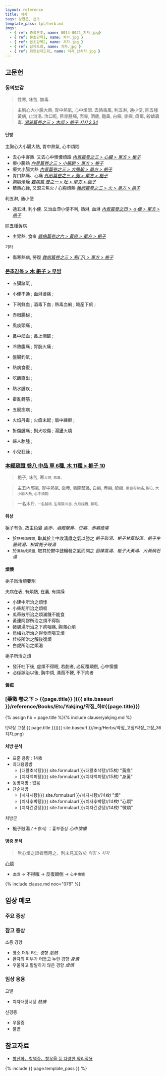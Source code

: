 ```yaml
---
layout: reference
title: 치자
tags: 상한론, 본초
template_pass: tpl/herb.md
imgs:
  - { ref: 증류본초, name: 0014-0021_치자.jpg}
  - { ref: 본초강목1, name: 치자.jpg }
  - { ref: 본초강목2, name: 치자.jpg }
  - { ref: 삼재도회, name: 치자.jpg }
  - { ref: 화한삼재도회, name: 치자_산치자.jpg }
---
```



## 고문헌

### 동의보감

> 性寒, 味苦, 無毒.

> 主胸心大小腸大熱, 胃中熱氣, 心中煩悶. 去熱毒風, 利五淋, 通小便, 除五種黃病, 止消渴. 治口乾, 目赤腫痛, 面赤, 酒皰, 齄鼻, 白癩, 赤癩, 瘡瘍, 殺蟅蟲毒. _[湯液篇卷之三 > 木部 >  梔子 지지 2.34](https://mediclassics.kr/books/8/volume/22/#content_953)_

#### 단방

主胸心大小腸大熱, 胃中熱氣, 心中煩悶
* 去心中客熱. 又去心中懊憹煩躁 _[內景篇卷之三 > 心臟 > 單方 > 梔子](https://mediclassics.kr/books/8/volume/3#content_324)_
* 療小腸熱 _[內景篇卷之三 > 小腸腑 > 單方 > 梔子](https://mediclassics.kr/books/8/volume/3#content_870)_
* 療大小腸大熱 _[內景篇卷之三 > 大腸腑 > 單方 > 梔子](https://mediclassics.kr/books/8/volume/3#content_934)_
* 胃口熱痛、心痛 _[外形篇卷之三 > 胸 > 單方 > 梔子](https://mediclassics.kr/books/8/volume/7#content_413)_
* 胸膈煩燥 _[雜病篇 卷之一 > 吐 > 單方 > 梔子](https://mediclassics.kr/books/8/volume/9#content_914)_
* 積熱心躁, 又瀉三焦火 / 心胸煩熱 _[雜病篇卷之三 > 火 > 單方 > 梔子](https://mediclassics.kr/books/8/volume/11#content_1472)_

利五淋, 通小便
* 通五淋, 利小便. 又治血滯小便不利, 熱淋, 血淋 _[內景篇卷之四 > 小便 > 單方 > 梔子](https://mediclassics.kr/books/8/volume/4#content_481)_

除五種黃病
* 主胃熱, 食疸 _[雜病篇卷之六 > 黃疸 > 單方 > 梔子](https://mediclassics.kr/books/8/volume/14#content_1428)_

기타
* 傷寒熱病, 勞復 _[雜病篇卷之三 > 寒(下) > 單方 > 梔子](https://mediclassics.kr/books/8/volume/11#content_616)_


### [본초강목 > 木 梔子 > 부방]()

* 五臟諸氣 ;
* 小便不通 ; 血淋澁痛 ;
* 下利鮮血 ; 酒毒下血 ; 熱毒血痢 ; 臨産下痢 ;
* 赤眼腸秘 ;

* 風痰頭痛 ;
* 鼻中衄血 ; 鼻上酒皶 ;
* 冷熱腹痛 ; 胃脘火痛 ;
* 盤腸釣氣 ;

* 熱病食復 ;

* 吃飯直出 ;
* 熱水腫疾 ;
* 霍亂轉筋 ;
* 五屍疰病 ;

* 火焰丹毒 ; 火瘡未起 ; 眉中練癬 ;
* 折傷腫痛 ; 猘犬咬傷 ; 湯盪火燒

* 婦人胎腫 ;
* 小兒狂躁 ;



### [本經疏證 卷八 中品 草 6種, 木 11種 > 梔子 10](https://mediclassics.kr/books/154/volume/8/#content_66)

> 梔子, 味苦, 寒<small>大寒, 無毒</small>.

> 主五內邪氣, 胃中熱氣, 面赤, 酒皰皶鼻, 白癩, 赤癩, 瘡瘍. <small>療目赤熱痛, 胸心, 大小腸大熱, 心中煩悶.</small>

> 一名木丹. <small>一名越桃. 生南陽川谷. 九月採實, 暴乾</small>.

#### 취상

梔子有色, 故主色變 _面赤、酒皰皶鼻、白癩、赤癩瘡瘍_

* 於`熱邪煩懊證`, 取其於土中收淸肅之氣以勝之 _梔子豉湯、梔子甘草豉湯、梔子生薑豉湯、枳實梔子豉湯_
* 於`濕熱成黃證`, 取其於鬱中鼓暢發之氣而開之 _茵陳蒿湯、梔子大黃湯、大黃硝石湯_

#### 煩懊

梔子爲治煩要劑

夫病在表, 有煩熱, 在裏, 有煩躁
* 小建中所治之煩悸
* 小柴胡所治之煩嘔
* 瓜蒂散所治之煩滿饑不能食
* 黃連阿膠所治之煩不得臥
* 猪膚湯所治之下痢咽痛, 胸滿心煩
* 烏梅丸所治之得食而嘔又煩
* 桂枝所治之解後復煩
* 白虎所治之煩渴

梔子所治之煩
* 發汗吐下後, 虛煩不得眠, 若劇者, 必反覆顚倒, 心中懊憹
* 必係誤治以後, 胸中煩, 滿而不鞕, 不下痢者

#### 黃疸


### [藥徵 卷之下 > {{page.title}} ]({{ site.baseurl }}/reference/Books/Etc/Yakjing/약징_하#{{page.title}})

{% assign hb = page.title %}{% include clause/yakjing.md %}

![약징 고징 {{ page.title }}]({{ site.baseurl }}/img/Herbs/약징_고징/약징_고징_36치자.png)


#### 처방 분석

* 표준 용량 : 14枚
* 최대용량방
  - [대황초석탕]({{ site.formulaurl }}/대황초석탕)_(15枚)_ "黃疸"
  - [치자백피탕]({{ site.formulaurl }}/치자백피탕)_(15枚)_ "身黃"
* 동명처방 : 없음
* 단순처방
  - [치자시탕]({{ site.formulaurl }}/치자시탕)_(14枚)_ "煩"
  - [치자후박탕]({{ site.formulaurl }}/치자후박탕)_(14枚)_ "心煩"
  - [치자건강탕]({{ site.formulaurl }}/치자건강탕)_(14枚)_ "微煩"

처방군
* 梔子豉湯 _(＋향시)_ ：흉부증상 _心中懊憹_


#### 병증 분석

> 無心煩之證者而用之，則未見其效矣 _약징 > 치자_

[心煩]({{site.sympurl}}/번)
* `虛煩` → 不得眠 → 反復顚倒  → `心中懊憹`

{% include clause.md noo="076" %}

## 임상 메모


### 주요 증상


### 참고 증상

소증 경향
* 평소 더위 타는 경향 _惡熱_
* 환자의 피부가 어둡고 누런 경향 _身黃_
* 우울하고 활발하지 않은 경향 _虛煩_


### 임상 응용

고열
* 치자대황시탕 _熱痛_

신경증
* 우울증
* 불면

## 참고자료

* [항산화、항염증、항우울 등 다양한 약리작용](http://www.mjmedi.com/news/articleView.html?idxno=31534)


{% include {{ page.template_pass }} %}
